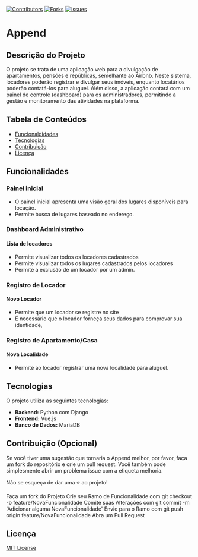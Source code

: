 
[![Contributors](https://img.shields.io/github/contributors/HabSync/habsync-lnx.svg?style=for-the-badge)](https://github.com/Am4ral/Append/graphs/contributors)
[![Forks](https://img.shields.io/github/forks/HabSync/habsync-lnx.svg?style=for-the-badge)](https://github.com/Am4ral/Append)
[![Issues](https://img.shields.io/github/issues/HabSync/habsync-lnx.svg?style=for-the-badge)](https://github.com/Am4ral/Appendissues)




# Append

## Descrição do Projeto
O projeto se trata de uma aplicação web para a divulgação de apartamentos, pensões e repúblicas, semelhante ao Airbnb. Neste sistema, locadores poderão registrar e divulgar seus imóveis, enquanto locatários poderão contatá-los para aluguel. Além disso, a aplicação contará com um painel de controle (dashboard) para os administradores, permitindo a gestão e monitoramento das atividades na plataforma.

## Tabela de Conteúdos
- [Funcionaldidades](#contribuição)
- [Tecnologias](#tecnologias)
- [Contribuição](#contribuição)
- [Licença](#licença)

## Funcionalidades

### Painel inicial
  - O painel inicial apresenta uma visão geral dos lugares disponíveis para locação.
  - Permite busca de lugares baseado no endereço.

### Dashboard Administrativo 
  #### Lista de locadores
  - Permite visualizar todos os locadores cadastrados
  - Permite visualizar todos os lugares cadastrados pelos locadores
  - Permite a exclusão de um locador por um admin.

### Registro de Locador 
  #### Novo Locador
  - Permite que um locador se registre no site
  - É necessário que o locador forneça seus dados para comprovar sua identidade,
    
### Registro de Apartamento/Casa 
  #### Nova Localidade
  - Permite ao locador registrar uma nova localidade para aluguel.


## Tecnologias
O projeto utiliza as seguintes tecnologias:

- **Backend:** Python com Django
- **Frontend:** Vue.js
- **Banco de Dados:** MariaDB


## Contribuição (Opcional)
Se você tiver uma sugestão que tornaria o Append melhor, por favor, faça um fork do repositório e crie um pull request. Você também pode simplesmente abrir um problema issue com a etiqueta melhoria.

Não se esqueça de dar uma ⭐ ao projeto!

Faça um fork do Projeto
Crie seu Ramo de Funcionalidade com git checkout -b feature/NovaFuncionalidade
Comite suas Alterações com git commit -m 'Adicionar alguma NovaFuncionalidade'
Envie para o Ramo com git push origin feature/NovaFuncionalidade
Abra um Pull Request 

## Licença
[MIT License](LICENSE)


